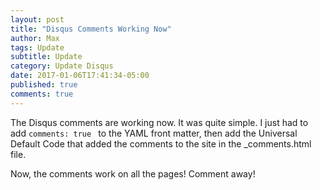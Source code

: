 ```yaml
---
layout: post
title: "Disqus Comments Working Now"
author: Max
tags: Update
subtitle: Update
category: Update Disqus
date: 2017-01-06T17:41:34-05:00
published: true
comments: true
---
```


The Disqus comments are working now. It was quite simple. I just had to add ```comments: true ``` to the YAML front matter, then add the Universal Default Code that added the comments to the site in the _comments.html file. 

Now, the comments work on all the pages! Comment away! 